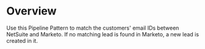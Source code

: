 # Overview

Use this Pipeline Pattern to match the customers' email IDs between NetSuite and Marketo. If no matching lead is found in Marketo, a new lead is created in it.&#x20;
